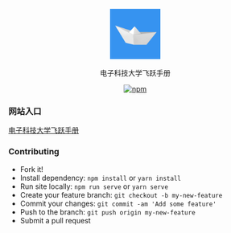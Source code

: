 <p align="center">
  <a href="https://github.com/UESTC-Leap/UESTC-Leap">
    <img alt="docsify" src="./docs/src/_media/hepan_logo.png" height="100">
  </a>
</p>

<p align="center">
  电子科技大学飞跃手册
</p>

<p align="center">
  <a href="https://www.npmjs.com/package/docsify"><img alt="npm" src="https://img.shields.io/npm/v/docsify.svg"></a>
</p>

### 网站入口

[电子科技大学飞跃手册](https://uestc-leap.github.io)

### Contributing

- Fork it!
- Install dependency: `npm install` or `yarn install`
- Run site locally: `npm run serve` or `yarn serve`
- Create your feature branch: `git checkout -b my-new-feature`
- Commit your changes: `git commit -am 'Add some feature'`
- Push to the branch: `git push origin my-new-feature`
- Submit a pull request
